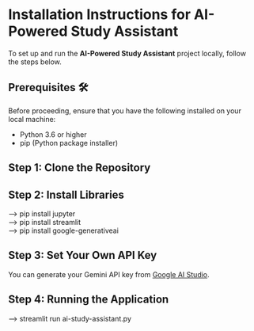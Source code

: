 # Installation Instructions for AI-Powered Study Assistant

To set up and run the **AI-Powered Study Assistant** project locally, follow the steps below.

## Prerequisites 🛠️

Before proceeding, ensure that you have the following installed on your local machine:

- Python 3.6 or higher
- pip (Python package installer)

## Step 1: Clone the Repository

## Step 2: Install Libraries
--> pip install jupyter <br>
--> pip install streamlit <br>
--> pip install google-generativeai <br>

## Step 3: Set Your Own API Key 
You can generate your Gemini API key from [Google AI Studio](https://aistudio.google.com/app/apikey).


## Step 4: Running the Application
--> streamlit run ai-study-assistant.py


